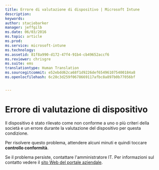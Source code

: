 ```yaml
---
title: Errore di valutazione di dispositivo | Microsoft Intune
description: 
keywords: 
author: staciebarker
manager: jeffgilb
ms.date: 06/03/2016
ms.topic: article
ms.prod: 
ms.service: microsoft-intune
ms.technology: 
ms.assetid: 81f8a990-d172-47f4-91b4-cb49652accf6
ms.reviewer: chrisgre
ms.suite: ems
translationtype: Human Translation
ms.sourcegitcommit: e52ebdd62ca68f1d9226def654961075400184a8
ms.openlocfilehash: 6c28c3d259f0678669117afbc8a897b0b77056bf


---
```



# Errore di valutazione di dispositivo
Il dispositivo è stato rilevato come non conforme a uno o più criteri della società e un errore durante la valutazione del dispositivo per questa condizione.

Per risolvere questo problema, attendere alcuni minuti e quindi toccare **controllo conformità**.

Se il problema persiste, contattare l'amministratore IT. Per informazioni sul contatto vedere il [sito Web del portale aziendale](http://portal.manage.microsoft.com).




<!--HONumber=Jun16_HO4-->



